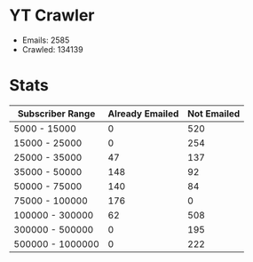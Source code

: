 # YT Crawler
- Emails: 2585
- Crawled: 134139

# Stats
| Subscriber Range  | Already Emailed | Not Emailed |
|-------|-------|-------|
| 5000 - 15000 | 0 | 520 |
| 15000 - 25000 | 0 | 254 |
| 25000 - 35000 | 47 | 137 |
| 35000 - 50000 | 148 | 92 |
| 50000 - 75000 | 140 | 84 |
| 75000 - 100000 | 176 | 0 |
| 100000 - 300000 | 62 | 508 |
| 300000 - 500000 | 0 | 195 |
| 500000 - 1000000 | 0 | 222 |
